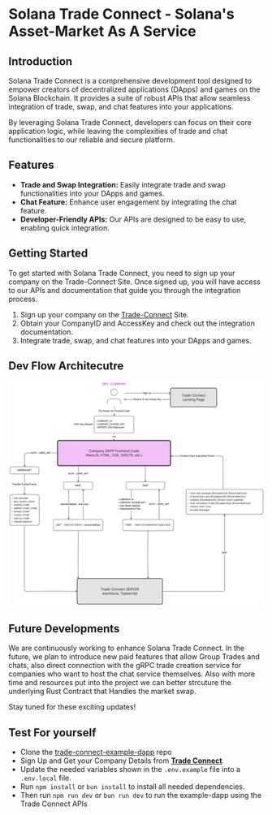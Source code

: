 # Solana Trade Connect - Solana's Asset-Market As A Service

## Introduction

Solana Trade Connect is a comprehensive development tool designed to empower creators of decentralized applications (DApps) and games on the Solana Blockchain. It provides a suite of robust APIs that allow seamless integration of trade, swap, and chat features into your applications.

By leveraging Solana Trade Connect, developers can focus on their core application logic, while leaving the complexities of trade and chat functionalities to our reliable and secure platform.

## Features

- **Trade and Swap Integration:** Easily integrate trade and swap functionalities into your DApps and games.
- **Chat Feature:** Enhance user engagement by integrating the chat feature.
- **Developer-Friendly APIs:** Our APIs are designed to be easy to use, enabling quick integration.

## Getting Started

To get started with Solana Trade Connect, you need to sign up your company on the Trade-Connect Site. Once signed up, you will have access to our APIs and documentation that guide you through the integration process.

1. Sign up your company on the [Trade-Connect](https://solana-trade-connect.vercel.app/) Site.
2. Obtain your CompanyID and AccessKey and check out the integration documentation.
3. Integrate trade, swap, and chat features into your DApps and games.

## Dev Flow Architecutre

![Developer Flow](/media/Trade_Connect-Client_Interaction_Diagram.png)

## Future Developments

We are continuously working to enhance Solana Trade Connect. In the future, we plan to introduce new paid features that allow Group Trades and chats, also direct connection with the gRPC trade creation service for companies who want to host the chat service themselves.
Also with more time and resources put into the project we can better strcuture the underlying Rust Contract that Handles the market swap.

Stay tuned for these exciting updates!

## Test For yourself

- Clone the [trade-connect-example-dapp](https://github.com/OpeOginni/trade-connect-example-dapp) repo
- Sign Up and Get your Company Details from [**Trade Connect**](https://solana-trade-connect.vercel.app/)
- Update the needed variables shown in the `.env.example` file into a `.env.local` file.
- Run `npm install` or `bun install` to install all needed dependencies.
- Then run `npm run dev` or `bun run dev` to run the example-dapp using the Trade Connect APIs
